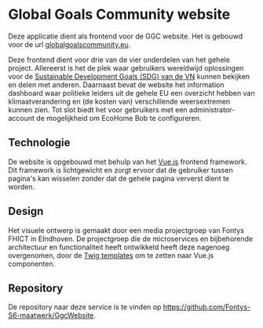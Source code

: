 # Global Goals Community website

Deze applicatie dient als frontend voor de GGC website. Het is gebouwd voor de url [globalgoalscommunity.eu](https://globalgoalscommunity.eu).

Deze frontend dient voor drie van de vier onderdelen van het gehele project. Allereerst is het de plek waar gebruikers wereldwijd oplossingen voor de [Sustainable Development Goals (SDG) van de VN](https://sdgs.un.org/goals) kunnen bekijken en delen met anderen. Daarnaast bevat de website het information dashboard waar politieke leiders uit de gehele EU een overzicht hebben van klimaatverandering en (de kosten van) verschillende weersextremen kunnen zien. Tot slot biedt het voor gebruikers met een administrator-account de mogelijkheid om EcoHome Bob te configureren.

## Technologie

De website is opgebouwd met behulp van het [Vue.js](https://vuejs.org/) frontend framework. Dit framework is lichtgewicht en zorgt ervoor dat de gebruiker tussen pagina's kan wisselen zonder dat de gehele pagina ververst dient te worden.

## Design

Het visuele ontwerp is gemaakt door een media projectgroep van Fontys FHICT in EIndhoven. De projectgroep die de microservices en bijbehorende architectuur en functionaliteit heeft ontwikkeld heeft deze nagenoeg overgenomen, door de [Twig templates](https://twig.symfony.com/) om te zetten naar Vue.js componenten.

## Repository

De repository naar deze service is te vinden op https://github.com/Fontys-S6-maatwerk/GgcWebsite.
